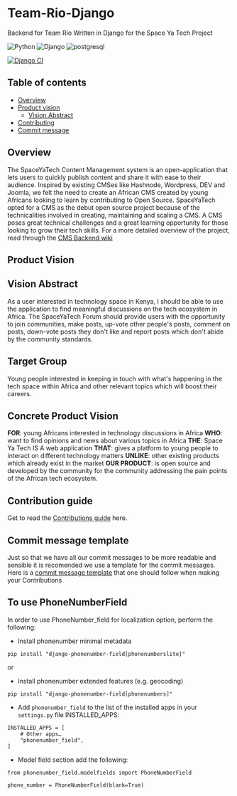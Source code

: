 # Team-Rio-Django

Backend for Team Rio Written in Django for the Space Ya Tech Project

![Python](https://img.shields.io/badge/Python-14354C?style=for-the-badge&logo=python&logoColor=white)
![Django](https://img.shields.io/badge/Django-092E20?style=for-the-badge&logo=django&logoColor=white)
![postgresql](https://img.shields.io/badge/PostgreSQL-316192?style=for-the-badge&logo=postgresql&logoColor=white)

[![Django CI](https://github.com/SpaceyaTech/Team-Rio-Django/actions/workflows/django.yml/badge.svg?event=push)](https://github.com/SpaceyaTech/Team-Rio-Django/actions/workflows/django.yml)
## Table of contents

- [Overview](#overview)
- [Product vision](#product-vision)
  - [Vision Abstract](#vision-abstract)
- [Contributing](#contribution-guide)
- [Commit message](#commit-message-template)

## Overview

The SpaceYaTech Content Management system is an open-application that lets users to quickly publish content and share it with ease to their audience. Inspired by existing CMSes like Hashnode, Wordpress, DEV and Joomla, we felt the need to create an African CMS created by young Africans looking to learn by contributing to Open Source. SpaceYaTech opted for a CMS as the debut open source project because of the technicalities involved in creating, maintaining and scaling a CMS. A CMS poses great technical challenges and a great learning opportunity for those looking to grow their tech skills.
For a more detailed overview of the project, read through the [CMS Backend wiki](https://github.com/SpaceyaTech/CMS-Backend-Repository/wiki)

## Product Vision

## Vision Abstract

As a user interested in technology space in Kenya, I should be able to use the application to find meaningful discussions on the tech ecosystem in Africa. The SpaceYaTech Forum should provide users with the opportunity to join communities, make posts, up-vote other people's posts, comment on posts, down-vote posts they don't like and report posts which don't abide by the community standards.

## Target Group

Young people interested in keeping in touch with what's happening in the tech space within Africa and other relevant topics which will boost their careers.

## Concrete Product Vision

**FOR**: young Africans interested in technology discussions in Africa
**WHO**: want to find opinions and news about various topics in Africa
**THE**: Space Ya Tech IS A web application
**THAT**: gives a platform to young people to interact on different technology matters
**UNLIKE**: other existing products which already exist in the market
**OUR PRODUCT**: is open source and developed by the community for the community addressing the pain points of the African tech ecosystem.

## Contribution guide

Get to read the [Contributions guide](https://github.com/SpaceyaTech/Team-Rio-Django/blob/main/contributions.md) here.

## Commit message template

Just so that we have all our commit messages to be more readable and sensible it is recomended we use a template for the commit messages. Here is a [commit message template](https://github.com/SpaceyaTech/Team-Rio-Django/wiki/Commit-Messages) that one should follow when making your Contributions

## To use PhoneNumberField

In order to use PhoneNumber_field for localization option, perform the following:

- Install phonenumber minimal metadata

```
pip install "django-phonenumber-field[phonenumberslite]"
```

or

- Install phonenumber extended features (e.g. geocoding)

```
pip install "django-phonenumber-field[phonenumbers]"
```

- Add `phonenumber_field` to the list of the installed apps in your `settings.py` file INSTALLED_APPS:

```
INSTALLED_APPS = [
    # Other apps…
    "phonenumber_field",
]
```

- Model field section add the following:

```
from phonenumber_field.modelfields import PhoneNumberField

phone_number = PhoneNumberField(blank=True)
```
